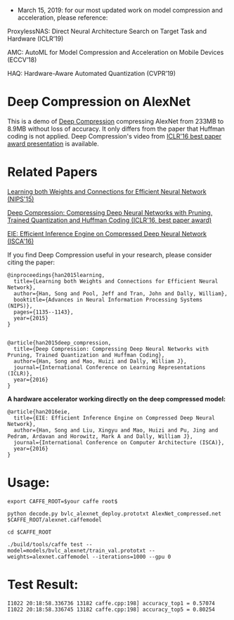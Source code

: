 - March 15, 2019: for our most updated work on model compression and acceleration, please reference: 

ProxylessNAS: Direct Neural Architecture Search on Target Task and Hardware (ICLR’19)

AMC: AutoML for Model Compression and Acceleration on Mobile Devices (ECCV’18)

HAQ: Hardware-Aware Automated Quantization (CVPR’19)


# Deep Compression on AlexNet
This is a demo of [Deep Compression](http://arxiv.org/pdf/1510.00149v5.pdf) compressing AlexNet from 233MB to 8.9MB without loss of accuracy. It only differs from the paper that Huffman coding is not applied. Deep Compression's video from [ICLR'16 best paper award presentation](https://youtu.be/kQAhW9gh6aU) is available. 

# Related Papers
[Learning both Weights and Connections for Efficient Neural Network (NIPS'15)](http://arxiv.org/pdf/1506.02626v3.pdf)

[Deep Compression: Compressing Deep Neural Networks with Pruning, Trained Quantization and Huffman Coding (ICLR'16, best paper award)](http://arxiv.org/pdf/1510.00149v5.pdf)

[EIE: Efficient Inference Engine on Compressed Deep Neural Network (ISCA'16)](http://arxiv.org/pdf/1602.01528v1.pdf)

If you find Deep Compression useful in your research, please consider citing the paper:

	@inproceedings{han2015learning,
	  title={Learning both Weights and Connections for Efficient Neural Network},
	  author={Han, Song and Pool, Jeff and Tran, John and Dally, William},
	  booktitle={Advances in Neural Information Processing Systems (NIPS)},
	  pages={1135--1143},
	  year={2015}
	}
	
	
	@article{han2015deep_compression,
	  title={Deep Compression: Compressing Deep Neural Networks with Pruning, Trained Quantization and Huffman Coding},
	  author={Han, Song and Mao, Huizi and Dally, William J},
	  journal={International Conference on Learning Representations (ICLR)},
	  year={2016}
	}
	
**A hardware accelerator working directly on the deep compressed model:**
	
	@article{han2016eie,
	  title={EIE: Efficient Inference Engine on Compressed Deep Neural Network},
	  author={Han, Song and Liu, Xingyu and Mao, Huizi and Pu, Jing and Pedram, Ardavan and Horowitz, Mark A and Dally, William J},
	  journal={International Conference on Computer Architecture (ISCA)},
	  year={2016}
	}



# Usage:

    export CAFFE_ROOT=$your caffe root$

    python decode.py bvlc_alexnet_deploy.prototxt AlexNet_compressed.net $CAFFE_ROOT/alexnet.caffemodel 

    cd $CAFFE_ROOT

    ./build/tools/caffe test --model=models/bvlc_alexnet/train_val.prototxt --weights=alexnet.caffemodel --iterations=1000 --gpu 0


# Test Result:
	I1022 20:18:58.336736 13182 caffe.cpp:198] accuracy_top1 = 0.57074
	I1022 20:18:58.336745 13182 caffe.cpp:198] accuracy_top5 = 0.80254
